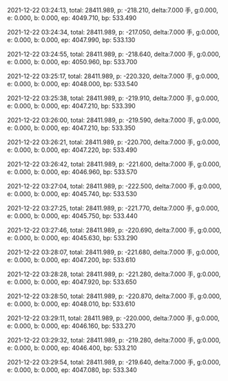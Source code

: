 2021-12-22 03:24:13, total: 28411.989, p: -218.210, delta:7.000 手, g:0.000, e: 0.000, b: 0.000, ep: 4049.710, bp: 533.490

2021-12-22 03:24:34, total: 28411.989, p: -217.050, delta:7.000 手, g:0.000, e: 0.000, b: 0.000, ep: 4047.990, bp: 533.130

2021-12-22 03:24:55, total: 28411.989, p: -218.640, delta:7.000 手, g:0.000, e: 0.000, b: 0.000, ep: 4050.960, bp: 533.700

2021-12-22 03:25:17, total: 28411.989, p: -220.320, delta:7.000 手, g:0.000, e: 0.000, b: 0.000, ep: 4048.000, bp: 533.540

2021-12-22 03:25:38, total: 28411.989, p: -219.910, delta:7.000 手, g:0.000, e: 0.000, b: 0.000, ep: 4047.210, bp: 533.390

2021-12-22 03:26:00, total: 28411.989, p: -219.590, delta:7.000 手, g:0.000, e: 0.000, b: 0.000, ep: 4047.210, bp: 533.350

2021-12-22 03:26:21, total: 28411.989, p: -220.700, delta:7.000 手, g:0.000, e: 0.000, b: 0.000, ep: 4047.220, bp: 533.490

2021-12-22 03:26:42, total: 28411.989, p: -221.600, delta:7.000 手, g:0.000, e: 0.000, b: 0.000, ep: 4046.960, bp: 533.570

2021-12-22 03:27:04, total: 28411.989, p: -222.500, delta:7.000 手, g:0.000, e: 0.000, b: 0.000, ep: 4045.740, bp: 533.530

2021-12-22 03:27:25, total: 28411.989, p: -221.770, delta:7.000 手, g:0.000, e: 0.000, b: 0.000, ep: 4045.750, bp: 533.440

2021-12-22 03:27:46, total: 28411.989, p: -220.690, delta:7.000 手, g:0.000, e: 0.000, b: 0.000, ep: 4045.630, bp: 533.290

2021-12-22 03:28:07, total: 28411.989, p: -221.680, delta:7.000 手, g:0.000, e: 0.000, b: 0.000, ep: 4047.200, bp: 533.610

2021-12-22 03:28:28, total: 28411.989, p: -221.280, delta:7.000 手, g:0.000, e: 0.000, b: 0.000, ep: 4047.920, bp: 533.650

2021-12-22 03:28:50, total: 28411.989, p: -220.870, delta:7.000 手, g:0.000, e: 0.000, b: 0.000, ep: 4048.010, bp: 533.610

2021-12-22 03:29:11, total: 28411.989, p: -220.000, delta:7.000 手, g:0.000, e: 0.000, b: 0.000, ep: 4046.160, bp: 533.270

2021-12-22 03:29:32, total: 28411.989, p: -219.280, delta:7.000 手, g:0.000, e: 0.000, b: 0.000, ep: 4046.400, bp: 533.210

2021-12-22 03:29:54, total: 28411.989, p: -219.640, delta:7.000 手, g:0.000, e: 0.000, b: 0.000, ep: 4047.080, bp: 533.340